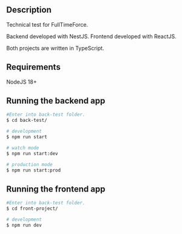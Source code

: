 ## Description

Technical test for FullTimeForce.

Backend developed with NestJS.
Frontend developed with ReactJS.

Both projects are written in TypeScript.

## Requirements

NodeJS 18+

## Running the backend app

```bash
#Enter into back-test folder.
$ cd back-test/

# development
$ npm run start

# watch mode
$ npm run start:dev

# production mode
$ npm run start:prod
```

## Running the frontend app

```bash
#Enter into back-test folder.
$ cd front-project/

# development
$ npm run dev

```
